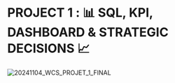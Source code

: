 # PROJECT 1 : 📊 SQL, KPI, DASHBOARD & STRATEGIC DECISIONS 📈

![20241104_WCS_PROJET_1_FINAL](https://github.com/user-attachments/assets/d526970e-967b-46a9-8414-793b2d441a71)

